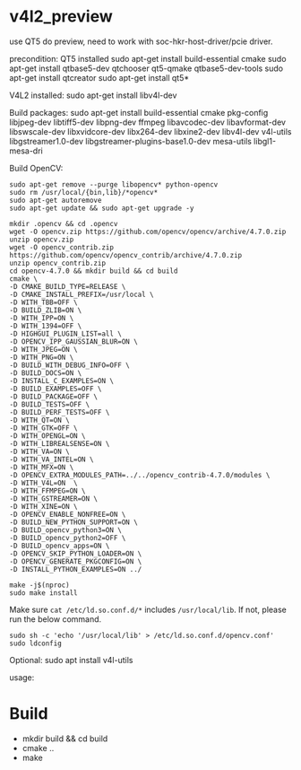 # v4l2_preview

use QT5 do preview, need to work with soc-hkr-host-driver/pcie driver.

precondition:
QT5 installed
sudo apt-get install build-essential cmake
sudo apt-get install qtbase5-dev qtchooser qt5-qmake qtbase5-dev-tools
sudo apt-get install qtcreator
sudo apt-get install qt5*

V4L2 installed:
sudo apt-get install libv4l-dev

Build packages:
sudo apt-get install build-essential cmake pkg-config libjpeg-dev libtiff5-dev libpng-dev ffmpeg libavcodec-dev libavformat-dev libswscale-dev libxvidcore-dev libx264-dev libxine2-dev libv4l-dev v4l-utils libgstreamer1.0-dev libgstreamer-plugins-base1.0-dev mesa-utils libgl1-mesa-dri

Build OpenCV:
```
sudo apt-get remove --purge libopencv* python-opencv
sudo rm /usr/local/{bin,lib}/*opencv*
sudo apt-get autoremove
sudo apt-get update && sudo apt-get upgrade -y
```
```
mkdir .opencv && cd .opencv
wget -O opencv.zip https://github.com/opencv/opencv/archive/4.7.0.zip
unzip opencv.zip
wget -O opencv_contrib.zip https://github.com/opencv/opencv_contrib/archive/4.7.0.zip
unzip opencv_contrib.zip
cd opencv-4.7.0 && mkdir build && cd build
cmake \
-D CMAKE_BUILD_TYPE=RELEASE \
-D CMAKE_INSTALL_PREFIX=/usr/local \
-D WITH_TBB=OFF \
-D BUILD_ZLIB=ON \
-D WITH_IPP=ON \
-D WITH_1394=OFF \
-D HIGHGUI_PLUGIN_LIST=all \
-D OPENCV_IPP_GAUSSIAN_BLUR=ON \
-D WITH_JPEG=ON \
-D WITH_PNG=ON \
-D BUILD_WITH_DEBUG_INFO=OFF \
-D BUILD_DOCS=ON \
-D INSTALL_C_EXAMPLES=ON \
-D BUILD_EXAMPLES=OFF \
-D BUILD_PACKAGE=OFF \
-D BUILD_TESTS=OFF \
-D BUILD_PERF_TESTS=OFF \
-D WITH_QT=ON \
-D WITH_GTK=OFF \
-D WITH_OPENGL=ON \
-D WITH_LIBREALSENSE=ON \
-D WITH_VA=ON \
-D WITH_VA_INTEL=ON \
-D WITH_MFX=ON \
-D OPENCV_EXTRA_MODULES_PATH=../../opencv_contrib-4.7.0/modules \
-D WITH_V4L=ON  \
-D WITH_FFMPEG=ON \
-D WITH_GSTREAMER=ON \
-D WITH_XINE=ON \
-D OPENCV_ENABLE_NONFREE=ON \
-D BUILD_NEW_PYTHON_SUPPORT=ON \
-D BUILD_opencv_python3=ON \
-D BUILD_opencv_python2=OFF \
-D BUILD_opencv_apps=ON \
-D OPENCV_SKIP_PYTHON_LOADER=ON \
-D OPENCV_GENERATE_PKGCONFIG=ON \
-D INSTALL_PYTHON_EXAMPLES=ON ../

make -j$(nproc)
sudo make install
```
Make sure `cat /etc/ld.so.conf.d/*` includes `/usr/local/lib`. If not, please run the below command.
```shell
sudo sh -c 'echo '/usr/local/lib' > /etc/ld.so.conf.d/opencv.conf'
sudo ldconfig
```



Optional:
sudo apt install v4l-utils

usage:



# Build
- mkdir build && cd build
- cmake ..
- make

